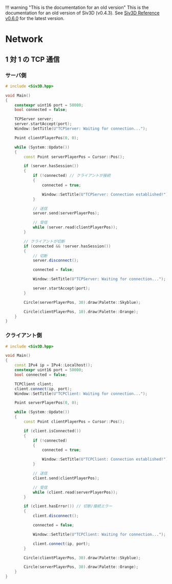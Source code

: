 
!!! warning "This is the documentation for an old version"
	This is the documentation for an old version of Siv3D (v0.4.3). See [Siv3D Reference v0.6.0](https://zenn.dev/reputeless/books/siv3d-documentation-en) for the latest version.

# Network

## 1 対 1 の TCP 通信

### サーバ側

```C++
# include <Siv3D.hpp>

void Main()
{
	constexpr uint16 port = 50000;
	bool connected = false;

	TCPServer server;
	server.startAccept(port);
	Window::SetTitle(U"TCPServer: Waiting for connection...");

	Point clientPlayerPos(0, 0);

	while (System::Update())
	{
		const Point serverPlayerPos = Cursor::Pos();

		if (server.hasSession())
		{
			if (!connected) // クライアントが接続
			{
				connected = true;

				Window::SetTitle(U"TCPServer: Connection established!");
			}

			// 送信
			server.send(serverPlayerPos);

			// 受信
			while (server.read(clientPlayerPos));
		}

		// クライアントが切断
		if (connected && !server.hasSession())
		{
			// 切断
			server.disconnect();

			connected = false;

			Window::SetTitle(U"TCPServer: Waiting for connection...");

			server.startAccept(port);
		}

		Circle(serverPlayerPos, 30).draw(Palette::Skyblue);

		Circle(clientPlayerPos, 10).draw(Palette::Orange);
	}
}
```

### クライアント側

```C++
# include <Siv3D.hpp>

void Main()
{
	const IPv4 ip = IPv4::Localhost();
	constexpr uint16 port = 50000;
	bool connected = false;

	TCPClient client;
	client.connect(ip, port);
	Window::SetTitle(U"TCPClient: Waiting for connection...");

	Point serverPlayerPos(0, 0);

	while (System::Update())
	{
		const Point clientPlayerPos = Cursor::Pos();

		if (client.isConnected())
		{
			if (!connected)
			{
				connected = true;

				Window::SetTitle(U"TCPClient: Connection established!");
			}

			// 送信
			client.send(clientPlayerPos);

			// 受信
			while (client.read(serverPlayerPos));
		}

		if (client.hasError()) // 切断/接続エラー
		{
			client.disconnect();

			connected = false;

			Window::SetTitle(U"TCPClient: Waiting for connection...");

			client.connect(ip, port);
		}

		Circle(clientPlayerPos, 30).draw(Palette::Skyblue);

		Circle(serverPlayerPos, 30).draw(Palette::Orange);
	}
}
```


